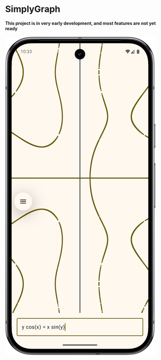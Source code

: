 # SimplyGraph

#### This project is in very early development, and most features are not yet ready

![screenshot](screenshot.png)